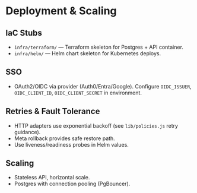 # Deployment & Scaling

## IaC Stubs
- `infra/terraform/` — Terraform skeleton for Postgres + API container.
- `infra/helm/` — Helm chart skeleton for Kubernetes deploys.

## SSO
- OAuth2/OIDC via provider (Auth0/Entra/Google). Configure `OIDC_ISSUER`, `OIDC_CLIENT_ID`, `OIDC_CLIENT_SECRET` in environment.

## Retries & Fault Tolerance
- HTTP adapters use exponential backoff (see `lib/policies.js` retry guidance).
- Meta rollback provides safe restore path.
- Use liveness/readiness probes in Helm values.

## Scaling
- Stateless API, horizontal scale.
- Postgres with connection pooling (PgBouncer).